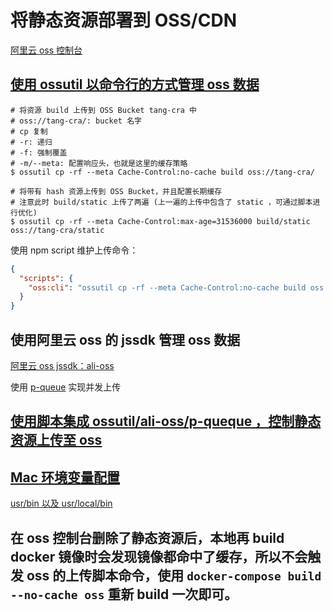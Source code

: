 # 将静态资源部署到 OSS/CDN

[阿里云 oss 控制台](https://oss.console.aliyun.com/overview)

## [使用 ossutil 以命令行的方式管理 oss 数据](https://help.aliyun.com/document_detail/50451.html)

```shell
# 将资源 build 上传到 OSS Bucket tang-cra 中
# oss://tang-cra/: bucket 名字
# cp 复制
# -r: 递归
# -f: 强制覆盖
# -m/--meta: 配置响应头，也就是这里的缓存策略
$ ossutil cp -rf --meta Cache-Control:no-cache build oss://tang-cra/

# 将带有 hash 资源上传到 OSS Bucket，并且配置长期缓存
# 注意此时 build/static 上传了两遍 (上一遍的上传中包含了 static ，可通过脚本进行优化)
$ ossutil cp -rf --meta Cache-Control:max-age=31536000 build/static oss://tang-cra/static
```

使用 npm script 维护上传命令：

```json
{
  "scripts": {
    "oss:cli": "ossutil cp -rf --meta Cache-Control:no-cache build oss://tang-cra/ && ossutil cp -rf --meta Cache-Control:max-age=31536000 build/static oss://tang-cra/static"
  }
}
```

## 使用阿里云 oss 的 jssdk 管理 oss 数据

[阿里云 oss jssdk：ali-oss](https://github.com/ali-sdk/ali-oss)

使用 [p-queue](https://github.com/sindresorhus/p-queue) 实现并发上传

## [使用脚本集成 ossutil/ali-oss/p-queque ，控制静态资源上传至 oss](https://github.com/tangzhenming/DevOps/tree/main/oss/cra_script_to_oss)

## [Mac 环境变量配置](https://www.jianshu.com/p/2af08672f55c)

[usr/bin 以及 usr/local/bin](https://www.jianshu.com/p/c74d1446da7c)

## 在 oss 控制台删除了静态资源后，本地再 build docker 镜像时会发现镜像都命中了缓存，所以不会触发 oss 的上传脚本命令，使用 `docker-compose build --no-cache oss` 重新 build 一次即可。
